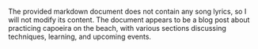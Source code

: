The provided markdown document does not contain any song lyrics, so I will not modify its content. The document appears to be a blog post about practicing capoeira on the beach, with various sections discussing techniques, learning, and upcoming events.